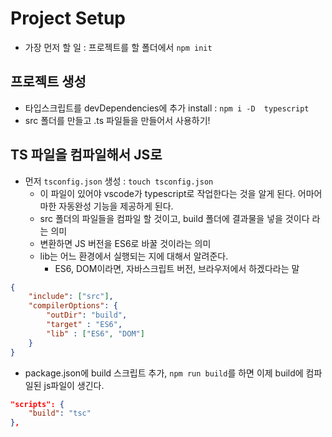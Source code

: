 # Project Setup
- 가장 먼저 할 일 : 프로젝트를 할 폴더에서 `npm init`

## 프로젝트 생성
- 타입스크립트를 devDependencies에 추가 install : `npm i -D  typescript`
- src 폴더를 만들고 .ts 파일들을 만들어서 사용하기!

## TS 파일을 컴파일해서 JS로
- 먼저 `tsconfig.json` 생성 : `touch tsconfig.json`
    - 이 파일이 있어야 vscode가 typescript로 작업한다는 것을 알게 된다. 어마어마한 자동완성 기능을 제공하게 된다.
    - src 폴더의 파일들을 컴파일 할 것이고, build 폴더에 결과물을 넣을 것이다 라는 의미
    - 변환하면 JS 버전을 ES6로 바꿀 것이라는 의미
    - lib는 어느 환경에서 실행되는 지에 대해서 알려준다.
        - ES6, DOM이라면, 자바스크립트 버전, 브라우저에서 하겠다라는 말
```json
{
    "include": ["src"],
    "compilerOptions": {
        "outDir": "build",
        "target" : "ES6",
        "lib" : ["ES6", "DOM"]
    }
}
```
- package.json에 build 스크립트 추가, `npm run build`를 하면 이제 build에 컴파일된 js파일이 생긴다.
```json
"scripts": {
    "build": "tsc"
},
```